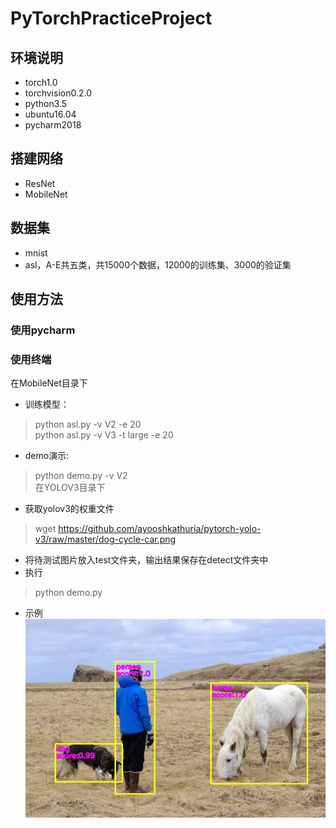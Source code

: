 # PyTorchPracticeProject
## 环境说明
* torch1.0
* torchvision0.2.0
* python3.5
* ubuntu16.04
* pycharm2018
## 搭建网络
* ResNet
* MobileNet
## 数据集
* mnist
* asl，A-E共五类，共15000个数据，12000的训练集、3000的验证集
## 使用方法
### 使用pycharm
### 使用终端
在MobileNet目录下
* 训练模型：
> python asl.py -v V2 -e 20  
> python asl.py -v V3 -t large -e 20
* demo演示: 
> python demo.py -v V2  
在YOLOV3目录下   
* 获取yolov3的权重文件   
> wget https://github.com/ayooshkathuria/pytorch-yolo-v3/raw/master/dog-cycle-car.png
* 将待测试图片放入test文件夹，输出结果保存在detect文件夹中  
* 执行  
> python demo.py
* 示例  
![image](https://github.com/AishuaiYao/PyTorch/blob/master/YOLOV3/detect/person.jpg)


